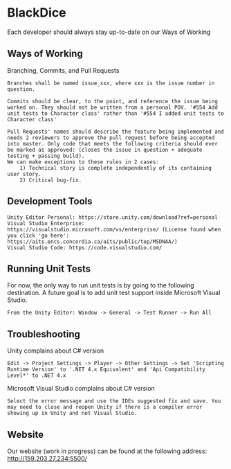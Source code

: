 # BlackDice

Each developer should always stay up-to-date on our Ways of Working

## Ways of Working

Branching, Commits, and Pull Requests

```
Branches shall be named issue_xxx, where xxx is the issue number in question.

Commits should be clear, to the point, and reference the issue being worked on. They should not be written from a personal POV. '#554 Add unit tests to Character class' rather than '#554 I added unit tests to Character class'

Pull Requests' names should describe the feature being implemented and needs 2 reviewers to approve the pull request before being accepted into master. Only code that meets the following criteria should ever be marked as approved: (closes the issue in question + adequate testing + passing build). 
We can make exceptions to these rules in 2 cases: 
    1) Technical story is complete independently of its containing user story.
    2) Critical bug-fix.
```

## Development Tools

```
Unity Editor Personal: https://store.unity.com/download?ref=personal
Visual Studio Enterprise: https://visualstudio.microsoft.com/vs/enterprise/ (License found when you click 'go here': https://aits.encs.concordia.ca/aits/public/top/MSDNAA/)
Visual Studio Code: https://code.visualstudio.com/
```

## Running Unit Tests

For now, the only way to run unit tests is by going to the following destination. A future goal is to add unit test support inside Microsoft Visual Studio.

```
From the Unity Editor: Window -> General -> Test Runner -> Run All
```

## Troubleshooting

Unity complains about C# version

```
Edit -> Project Settings -> Player -> Other Settings -> Set 'Scripting Runtime Version' to '.NET 4.x Equivalent' and 'Api Compatibility Level*' to .NET 4.x
```

Microsoft Visual Studio complains about C# version

```
Select the error message and use the IDEs suggested fix and save. You may need to close and reopen Unity if there is a compiler error showing up in Unity and not Visual Studio.
```
## Website

Our website (work in progress) can be found at the following address: http://159.203.27.234:5500/

